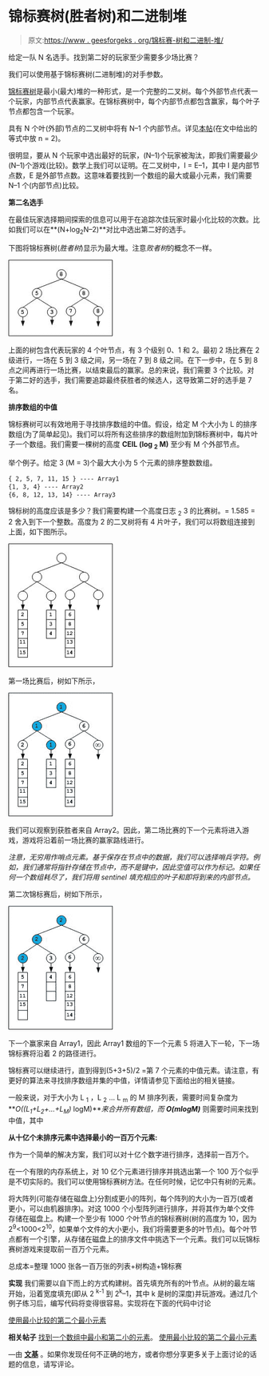 # 锦标赛树(胜者树)和二进制堆

> 原文:[https://www . geesforgeks . org/锦标赛-树和二进制-堆/](https://www.geeksforgeeks.org/tournament-tree-and-binary-heap/)

给定一队 N 名选手。找到第二好的玩家至少需要多少场比赛？

我们可以使用基于锦标赛树(二进制堆)的对手参数。

[锦标赛树](http://en.wikipedia.org/wiki/Selection_algorithm#Tournament_Algorithm)是最小(最大)堆的一种形式，是一个完整的二叉树。每个外部节点代表一个玩家，内部节点代表赢家。在锦标赛树中，每个内部节点都包含赢家，每个叶子节点都包含一个玩家。

具有 N 个叶(外部)节点的二叉树中将有 N–1 个内部节点。详见[本帖](https://www.geeksforgeeks.org/g-fact-42/)(在文中给出的等式中放 n = 2)。

很明显，要从 N 个玩家中选出最好的玩家，(N–1)个玩家被淘汰，即我们需要最少(N–1)个游戏(比较)。数学上我们可以证明。在二叉树中，I = E–1，其中 I 是内部节点数，E 是外部节点数。这意味着要找到一个数组的最大或最小元素，我们需要 N–1 个(内部节点)比较。

**第二名选手**

在最佳玩家选择期间探索的信息可以用于在追踪次佳玩家时最小化比较的次数。比如我们可以在**(N+log<sub>2</sub>N–2)**对比中选出第二好的选手。

下图将锦标赛树(*胜者树*)显示为最大堆。注意*败者树*的概念不一样。

[![](img/d6df2d982d18249aeb482d8c5c999ac7.png)](https://media.geeksforgeeks.org/wp-content/cdn-uploads/Tournament.jpg)

上面的树包含代表玩家的 4 个叶节点，有 3 个级别 0、1 和 2。最初 2 场比赛在 2 级进行，一场在 5 到 3 级之间，另一场在 7 到 8 级之间。在下一步中，在 5 到 8 点之间再进行一场比赛，以结束最后的赢家。总的来说，我们需要 3 个比较。对于第二好的选手，我们需要追踪最终获胜者的候选人，这导致第二好的选手是 7 名。

**排序数组的中值**

锦标赛树可以有效地用于寻找排序数组的中值。假设，给定 M 个大小为 L 的排序数组(为了简单起见)。我们可以将所有这些排序的数组附加到锦标赛树中，每片叶子一个数组。我们需要一棵树的高度 **CEIL (log <sub>2</sub> M)** 至少有 M 个外部节点。

举个例子。给定 3 (M = 3)个最大大小为 5 个元素的排序整数数组。

```
{ 2, 5, 7, 11, 15 } ---- Array1
{1, 3, 4} ---- Array2
{6, 8, 12, 13, 14} ---- Array3
```

锦标树的高度应该是多少？我们需要构建一个高度日志 <sub>2</sub> 3 的比赛树。= 1.585 = 2 舍入到下一个整数。高度为 2 的二叉树将有 4 片叶子，我们可以将数组连接到上面，如下图所示。

[![](img/61ce0c102426c7a8b6cac5ae7ddf9ceb.png)](https://media.geeksforgeeks.org/wp-content/cdn-uploads/Winner1.jpg)

第一场比赛后，树如下所示，

[![](img/e1c45a13d985eb15845be7bd8a34dfdf.png)](https://media.geeksforgeeks.org/wp-content/cdn-uploads/Winner2.jpg)

我们可以观察到获胜者来自 Array2。因此，第二场比赛的下一个元素将进入游戏，游戏将沿着前一场比赛的赢家路线进行。

*注意，无穷用作哨点元素。基于保存在节点中的数据，我们可以选择哨兵字符。例如，我们通常将指针存储在节点中，而不是键中，因此空值可以作为标记。如果任何一个数组耗尽了，我们将用 sentinel 填充相应的叶子和即将到来的内部节点。*

第二次锦标赛后，树如下所示，

[![](img/4d52ecc4c293bb6abba3d4d64d1b6946.png)](https://media.geeksforgeeks.org/wp-content/cdn-uploads/Winner3.jpg)

下一个赢家来自 Array1，因此 Array1 数组的下一个元素 5 将进入下一轮，下一场锦标赛将沿着 2 的路径进行。

锦标赛可以继续进行，直到得到(5+3+5)/2 =第 7 个元素的中值元素。请注意，有更好的算法来寻找排序数组并集的中值，详情请参见下面给出的相关链接。

一般来说，对于大小为 L <sub>1</sub> ，L <sub>2</sub> … L <sub>m</sub> 的 M 排序列表，需要时间复杂度为***O((L<sub>1</sub>+L<sub>2</sub>+…+L<sub>M</sub>)* logM)***来合并所有数组，而 ***O(m*logM)*** 则需要时间来找到中值，其中

**从十亿个未排序元素中选择最小的一百万个元素:**

作为一个简单的解决方案，我们可以对十亿个数字进行排序，选择前一百万个。

在一个有限的内存系统上，对 10 亿个元素进行排序并挑选出第一个 100 万个似乎是不切实际的。我们可以使用锦标赛树方法。在任何时候，记忆中只有树的元素。

将大阵列(可能存储在磁盘上)分割成更小的阵列，每个阵列的大小为一百万(或者更小，可以由机器排序)。对这 1000 个小型阵列进行排序，并将其作为单个文件存储在磁盘上。构建一个至少有 1000 个叶节点的锦标赛树(树的高度为 10，因为 2<sup>9</sup><1000<2<sup>10</sup>，如果单个文件的大小更小，我们将需要更多的叶节点)。每个叶节点都有一个引擎，从存储在磁盘上的排序文件中挑选下一个元素。我们可以玩锦标赛树游戏来提取前一百万个元素。

总成本=整理 1000 张各一百万张的列表+树构造+锦标赛

**实现**
我们需要以自下而上的方式构建树。首先填充所有的叶节点。从树的最左端开始，沿着宽度填充(即从 2 <sup>k-1</sup> 到 2<sup>k</sup>–1，其中 k 是树的深度)并玩游戏。通过几个例子练习后，编写代码将变得很容易。实现将在下面的代码中讨论

[使用最小比较的第二个最小元素](https://www.geeksforgeeks.org/second-minimum-element-using-minimum-comparisons/ "Permalink to Second minimum element using minimum comparisons")

**相关帖子**
[找到一个数组中最小和第二小的元素](https://www.geeksforgeeks.org/to-find-smallest-and-second-smallest-element-in-an-array/)。
[使用最小比较的第二个最小元素](https://www.geeksforgeeks.org/second-minimum-element-using-minimum-comparisons/ "Permalink to Second minimum element using minimum comparisons")

—由 **[文基](http://www.linkedin.com/in/ramanawithu)** 。如果你发现任何不正确的地方，或者你想分享更多关于上面讨论的话题的信息，请写评论。